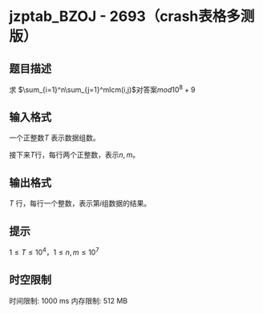 # jzptab_BZOJ - 2693（crash表格多测版）

## 题目描述

求 $\sum_{i=1}^n\sum_{j=1}^mlcm(i,j)$对答案$mod10^8+9$

## 输入格式

一个正整数$T$ 表示数据组数。

接下来$T$行，每行两个正整数，表示$n,m$。

## 输出格式

$T$ 行，每行一个整数，表示第$i$组数据的结果。

## 提示

$1≤T≤10^4 ，1≤n,m≤10^7$

## 时空限制

时间限制: 1000 ms
内存限制: 512 MB
